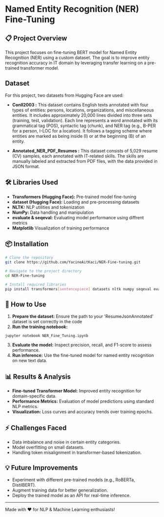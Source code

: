 # Named Entity Recognition (NER) Fine-Tuning

## 📋 Project Overview
This project focuses on fine-tuning BERT model for Named Entity Recognition (NER) using a custom dataset. The goal is to improve entity recognition accuracy in IT domain by leveraging transfer learning on a pre-trained transformer model.

## Dataset
For this project, two datasets from Hugging Face are used:

- **Conll2003 :** This dataset contains English texts annotated with four types of entities: persons, locations, organizations, and miscellaneous entities. It includes approximately 20,000 lines divided into three sets (training, test, validation). Each line represents a word annotated with its grammatical tag (POS), syntactic tag (chunk), and NER tag (e.g., B-PER for a person, I-LOC for a location). It follows a tagging scheme where entities are marked as being inside (I) or at the beginning (B) of an entity.

- **Annotated_NER_PDF_Resumes :** This dataset consists of 5,029 resume (CV) samples, each annotated with IT-related skills. The skills are manually labeled and extracted from PDF files, with the data provided in JSON format.

## 🛠️ Libraries Used
- **Transformers (Hugging Face):** Pre-trained model fine-tuning
- **dataset (Hugging Face):** Loading and pre-processing datasets
- **NLTK:** NLP utilities and tokenization
- **NumPy:** Data handling and manipulation
- **evaluate & seqeval:** Evaluating model performance using diffrent metrics
- **Matplotlib** Visualization of training performance

## 📦 Installation
```bash
# Clone the repository
git clone https://github.com/YacineAitKaci/NER-Fine-tuning.git

# Navigate to the project directory
cd NER-Fine-tuning

# Install required libraries
pip install transformers[sentencepiece] datasets nltk numpy seqeval evaluate matplotlib 
```

## 🏃 How to Use
1. **Prepare the dataset:** Ensure the path to your 'ResumeJsonAnnotated' dataset is set correctly in the code 
2. **Run the training notebook:**
```bash
jupyter notebook NER_Fine_Tuning.ipynb
```
3. **Evaluate the model:** Inspect precision, recall, and F1-score to assess performance.
4. **Run inference:** Use the fine-tuned model for named entity recognition on new text data.

## 📊 Results & Analysis
- **Fine-tuned Transformer Model:** Improved entity recognition for domain-specific data.
- **Performance Metrics:** Evaluation of model predictions using standard NLP metrics.
- **Visualization:** Loss curves and accuracy trends over training epochs.

## ⚡ Challenges Faced
- Data imbalance and noise in certain entity categories.
- Model overfitting on small datasets.
- Handling token misalignment in transformer-based tokenization.

## 💡 Future Improvements
- Experiment with different pre-trained models (e.g., RoBERTa, DistilBERT).
- Augment training data for better generalization.
- Deploy the trained model as an API for real-time inference.

---

Made with ❤️ for NLP & Machine Learning enthusiasts!

